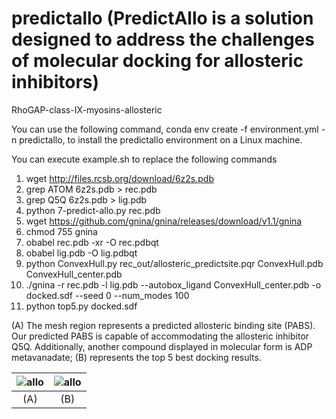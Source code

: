 # predictallo (PredictAllo is a solution designed to address the challenges of molecular docking for allosteric inhibitors)
RhoGAP-class-IX-myosins-allosteric

You can use the following command, conda env create -f environment.yml -n predictallo, to install the predictallo environment on a Linux machine.

You can execute example.sh to replace the following commands

1. wget http://files.rcsb.org/download/6z2s.pdb
2. grep ATOM 6z2s.pdb > rec.pdb
3. grep Q5Q 6z2s.pdb > lig.pdb
4.  python 7-predict-allo.py rec.pdb
5. wget https://github.com/gnina/gnina/releases/download/v1.1/gnina
6. chmod 755 gnina
7. obabel rec.pdb -xr -O rec.pdbqt
8. obabel lig.pdb -O lig.pdbqt
9.  python ConvexHull.py rec_out/allosteric_predictsite.pqr ConvexHull.pdb ConvexHull_center.pdb
10. ./gnina -r rec.pdb -l lig.pdb --autobox_ligand ConvexHull_center.pdb -o docked.sdf --seed 0 --num_modes 100
11. python top5.py docked.sdf

(A) The mesh region represents a predicted allosteric binding site (PABS). Our predicted PABS is capable of accommodating the allosteric inhibitor Q5Q. Additionally, another compound displayed in molecular form is ADP metavanadate; (B) represents the top 5 best docking results.

| ![allo](https://github.com/user-attachments/assets/7d8ac510-3480-4e8e-aade-82adb0f5797e) | ![allo](https://github.com/user-attachments/assets/40d6cd0b-24d4-40f8-ab5d-b3ababbeb58c) |
|:---:|:---:|
| (A) | (B) |
